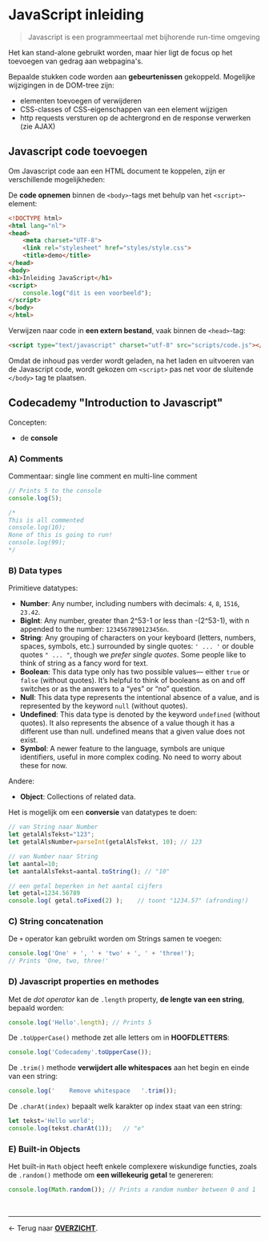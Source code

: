 # JavaScript inleiding

> Javascript is een programmeertaal met bijhorende run-time omgeving

Het kan stand-alone gebruikt worden, maar hier ligt de focus op het toevoegen van gedrag aan webpagina's.

Bepaalde stukken code worden aan **gebeurtenissen** gekoppeld. Mogelijke wijzigingen in de DOM-tree zijn:
* elementen toevoegen of verwijderen
* CSS-classes of CSS-eigenschappen van een element wijzigen
* http requests versturen op de achtergrond en de response verwerken (zie AJAX)


## Javascript code toevoegen

Om Javascript code aan een HTML document te koppelen, zijn er verschillende mogelijkheden:

De **code opnemen** binnen de `<body>`-tags met behulp van het `<script>`-element:

```html
<!DOCTYPE html>
<html lang="nl">
<head>
    <meta charset="UTF-8">
    <link rel="stylesheet" href="styles/style.css">
    <title>demo</title>
</head>
<body>
<h1>Inleiding JavaScript</h1>
<script>
    console.log("dit is een voorbeeld");
</script>
</body>
</html>
```

Verwijzen naar code in **een extern bestand**, vaak binnen de `<head>`-tag:

```html
<script type="text/javascript" charset="utf-8" src="scripts/code.js"></script>
```

Omdat de inhoud pas verder wordt geladen, na het laden en uitvoeren van de Javascript code, wordt gekozen om `<script>` pas net voor de sluitende `</body>` tag te plaatsen.

## Codecademy "Introduction to Javascript"

Concepten: 
* de **console**

### A) Comments

Commentaar: single line comment en multi-line comment

```js
// Prints 5 to the console
console.log(5);

/*
This is all commented 
console.log(10);
None of this is going to run!
console.log(99);
*/
```

### B) Data types

Primitieve datatypes:
- **Number**: Any number, including numbers with decimals: `4`, `8`, `1516`, `23.42`.
- **BigInt**: Any number, greater than 2^53-1 or less than -(2^53-1), with n appended to the number: `1234567890123456n`.
- **String**: Any grouping of characters on your keyboard (letters, numbers, spaces, symbols, etc.) surrounded by single quotes: `' ... '` or double quotes `" ... "`, though we *prefer single quotes*. Some people like to think of string as a fancy word for text.
- **Boolean**: This data type only has two possible values— either `true` or `false` (without quotes). It’s helpful to think of booleans as on and off switches or as the answers to a “yes” or “no” question.
- **Null**: This data type represents the intentional absence of a value, and is represented by the keyword `null` (without quotes).
- **Undefined**: This data type is denoted by the keyword `undefined` (without quotes). It also represents the absence of a value though it has a different use than null. undefined means that a given value does not exist.
- **Symbol**: A newer feature to the language, symbols are unique identifiers, useful in more complex coding. No need to worry about these for now.

Andere:
- **Object**: Collections of related data.

Het is mogelijk om een **conversie** van datatypes te doen:

```js
// van String naar Number
let getalAlsTekst="123";
let getalAlsNumber=parseInt(getalAlsTekst, 10); // 123

// van Number naar String
let aantal=10;
let aantalAlsTekst=aantal.toString(); // "10"

// een getal beperken in het aantal cijfers
let getal=1234.56789
console.log( getal.toFixed(2) );    // toont "1234.57" (afronding!)
```

### C) String concatenation

De `+` operator kan gebruikt worden om Strings samen te voegen:

```js
console.log('One' + ', ' + 'two' + ', ' + 'three!'); 
// Prints 'One, two, three!'
```

### D) Javascript properties en methodes

Met de *dot operator* kan de `.length` property, **de lengte van een string**, bepaald worden:

```js
console.log('Hello'.length); // Prints 5
```

De `.toUpperCase()` methode zet alle letters om in **HOOFDLETTERS**:

```js
console.log('Codecademy'.toUpperCase());
```
De `.trim()` methode **verwijdert alle whitespaces** aan het begin en einde van een string:
```js
console.log('    Remove whitespace   '.trim());
```

De `.charAt(index)` bepaalt welk karakter op index staat van een string:

```js
let tekst='Hello world';
console.log(tekst.charAt(1));   // "e"
```

### E) Built-in Objects

Het built-in `Math` object heeft enkele complexere wiskundige functies, zoals de `.random()` methode om **een willekeurig getal** te genereren:

```js
console.log(Math.random()); // Prints a random number between 0 and 1
```

<br>

---

&larr; Terug naar [**OVERZICHT**](./README.md#overview).